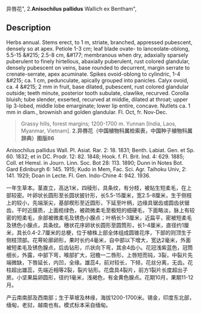 异唇花",
2.**Anisochilus pallidus** Wallich ex Bentham",

## Description
Herbs annual. Stems erect, to 1 m, striate, branched, appressed pubescent, densely so at apex. Petiole 1-3 cm; leaf blade ovate- to lanceolate-oblong, 5.5-15 &amp;#215; 2.5-8 cm, &amp;#177; membranous when dry, adaxially sparsely puberulent to finely hirtellous, abaxially puberulent, rust colored glandular, densely pubescent on veins, base rounded to decurrent, margin serrate to crenate-serrate, apex acuminate. Spikes ovoid-oblong to cylindric, 1-4 &amp;#215; ca. 1 cm, pedunculate, apically grouped into panicles. Calyx ovoid, ca. 4 &amp;#215; 2 mm in fruit, base dilated, pubescent, rust colored glandular outside; teeth minute, posterior tooth subulate, clawlike, recurved. Corolla bluish; tube slender, exserted, recurved at middle, dilated at throat; upper lip 3-lobed, middle lobe emarginate; lower lip entire, concave. Nutlets ca. 1 mm in diam., brownish and golden glandular. Fl. Oct, fr. Nov-Dec.

> Grassy hills, forest margins; 1200-1700 m. Yunnan [India, Laos, Myanmar, Vietnam].
**2.异唇花（中国植物科属检索表，中国种子植物科属辞典）图版86**

Anisochilus pallidus Wall. Pl. Asiat. Rar. 2: 18. 1831; Benth. Labiat. Gen. et Sp. 60. 1832; et in DC. Prodr. 12: 82. 1848; Hook. f. Fl. Brit. Ind. 4: 629. 1885; Coll. et Hemsl. in Journ. Linn. Soc. Bot 28: 113. 1890; Dunn in Notes Bot. Gard Edinburgh 6: 145. 1915; Kudo in Mem, Fac. Sci. Agr. Taihoku Univ, 2: 141. 1929; Doan in Lecte. Fl. Gen. Indo-Chine 4: 942. 1936.

一年生草本。茎直立，高达1米，四稜形，具条纹，有分枝，被贴生短柔毛，在上部较密。叶卵状长圆形至长圆状披针形，长5.5-15厘米，宽2.5-8厘米，生于侧枝上的较小，先端渐尖，基部楔形至近圆形，下延至叶柄，边缘具锯齿或圆齿状锯齿，干时近膜质，上面榄绿色，被疏微柔毛至极短的细硬毛，下面略淡，脉上有较密的短柔毛，余部被微柔毛及锈色小腺点；叶柄长1-3厘米，近扁平，密被短柔毛及锈色小腺点，具条纹。穗状花序卵状长圆形至圆筒形，长1-4厘米，直径约1厘米，具长0.4-2.7厘米的总梗，位于植株上部全体组成圆锥花序，下部的则顶生于侧枝顶部。花萼轮廓卵形，果时长约4毫米，自中部以下增大，宽达2毫米，外面被短柔毛及锈色腺点，后齿钻形，爪状向下弯，其余4齿小。花冠浅紫蓝色，冠筒细长，外露，中部下弯，喉部扩大，冠檐一二唇形，上唇短而钝，3裂，中裂片先端微缺，下唇延长，内凹，全缘。雄蕊4，前对较长，下倾，花丝分离，无齿。花柱超出雄蕊，先端近相等2裂，裂片钻形。花盘具4裂片，前方1裂片长度超出子房。小坚果扁卵圆形，径约1毫米，浅褐色，有金黄色腺点。花期10月，果期11-12月。

产云南南部及西南部；生于草坡及林缘，海拔1200-1700米。锡金，印度东北部，缅甸，老挝，越南也有。模式标本采自缅甸。
